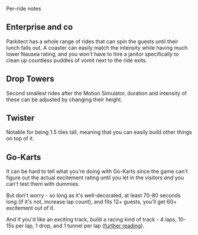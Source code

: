 Per-ride notes

## Enterprise and co
Parkitect has a whole range of rides that can spin the guests until their lunch falls out. A coaster can easily match the intensity while having much lower Nausea rating, and you won't have to hire a janitor specifically to clean up countless puddles of vomit next to the ride exits.

## Drop Towers
Second smallest rides after the Motion Simulator, duration and intensity of these can be adjusted by changing their height.

## Twister
Notable for being 1.5 tiles tall, meaning that you can easily build other things on top of it.

## Go-Karts
It can be hard to tell what you're doing with Go-Karts since the game can't figure out the actual excitement rating until you let in the visitors *and* you can't test them with dummies.

But don't worry - so long as it's well-decorated, at least 70-80 seconds long (if it's not, increase lap count), and fits 12+ guests, you'll get 60+ excitement out of it.

And if you'd like an exciting track, build a racing kind of track -
4 laps, 10-15s per lap, 1 drop, and 1 tunnel per lap ([further reading](Go-Karts.md)).
